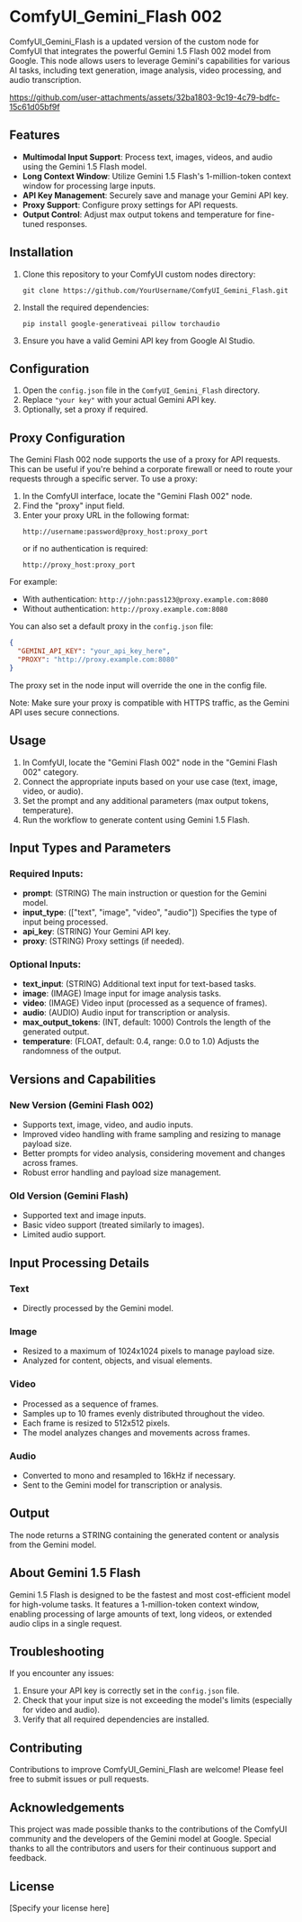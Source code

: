 # ComfyUI_Gemini_Flash 002

ComfyUI_Gemini_Flash is a updated version of the custom node for ComfyUI that integrates the powerful Gemini 1.5 Flash 002 model from Google. This node allows users to leverage Gemini's capabilities for various AI tasks, including text generation, image analysis, video processing, and audio transcription.


https://github.com/user-attachments/assets/32ba1803-9c19-4c79-bdfc-15c61d05bf9f


## Features

- **Multimodal Input Support**: Process text, images, videos, and audio using the Gemini 1.5 Flash model.
- **Long Context Window**: Utilize Gemini 1.5 Flash's 1-million-token context window for processing large inputs.
- **API Key Management**: Securely save and manage your Gemini API key.
- **Proxy Support**: Configure proxy settings for API requests.
- **Output Control**: Adjust max output tokens and temperature for fine-tuned responses.

## Installation

1. Clone this repository to your ComfyUI custom nodes directory:
   ```
   git clone https://github.com/YourUsername/ComfyUI_Gemini_Flash.git
   ```
2. Install the required dependencies:
   ```
   pip install google-generativeai pillow torchaudio
   ```
3. Ensure you have a valid Gemini API key from Google AI Studio.

## Configuration

1. Open the `config.json` file in the `ComfyUI_Gemini_Flash` directory.
2. Replace `"your key"` with your actual Gemini API key.
3. Optionally, set a proxy if required.

## Proxy Configuration

The Gemini Flash 002 node supports the use of a proxy for API requests. This can be useful if you're behind a corporate firewall or need to route your requests through a specific server. To use a proxy:

1. In the ComfyUI interface, locate the "Gemini Flash 002" node.
2. Find the "proxy" input field.
3. Enter your proxy URL in the following format:
   ```
   http://username:password@proxy_host:proxy_port
   ```
   or if no authentication is required:
   ```
   http://proxy_host:proxy_port
   ```

For example:
- With authentication: `http://john:pass123@proxy.example.com:8080`
- Without authentication: `http://proxy.example.com:8080`

You can also set a default proxy in the `config.json` file:

```json
{
  "GEMINI_API_KEY": "your_api_key_here",
  "PROXY": "http://proxy.example.com:8080"
}
```

The proxy set in the node input will override the one in the config file.

Note: Make sure your proxy is compatible with HTTPS traffic, as the Gemini API uses secure connections.

## Usage

1. In ComfyUI, locate the "Gemini Flash 002" node in the "Gemini Flash 002" category.
2. Connect the appropriate inputs based on your use case (text, image, video, or audio).
3. Set the prompt and any additional parameters (max output tokens, temperature).
4. Run the workflow to generate content using Gemini 1.5 Flash.

## Input Types and Parameters

### Required Inputs:
- **prompt**: (STRING) The main instruction or question for the Gemini model.
- **input_type**: (["text", "image", "video", "audio"]) Specifies the type of input being processed.
- **api_key**: (STRING) Your Gemini API key.
- **proxy**: (STRING) Proxy settings (if needed).

### Optional Inputs:
- **text_input**: (STRING) Additional text input for text-based tasks.
- **image**: (IMAGE) Image input for image analysis tasks.
- **video**: (IMAGE) Video input (processed as a sequence of frames).
- **audio**: (AUDIO) Audio input for transcription or analysis.
- **max_output_tokens**: (INT, default: 1000) Controls the length of the generated output.
- **temperature**: (FLOAT, default: 0.4, range: 0.0 to 1.0) Adjusts the randomness of the output.

## Versions and Capabilities

### New Version (Gemini Flash 002)
- Supports text, image, video, and audio inputs.
- Improved video handling with frame sampling and resizing to manage payload size.
- Better prompts for video analysis, considering movement and changes across frames.
- Robust error handling and payload size management.

### Old Version (Gemini Flash)
- Supported text and image inputs.
- Basic video support (treated similarly to images).
- Limited audio support.

## Input Processing Details

### Text
- Directly processed by the Gemini model.

### Image
- Resized to a maximum of 1024x1024 pixels to manage payload size.
- Analyzed for content, objects, and visual elements.

### Video
- Processed as a sequence of frames.
- Samples up to 10 frames evenly distributed throughout the video.
- Each frame is resized to 512x512 pixels.
- The model analyzes changes and movements across frames.

### Audio
- Converted to mono and resampled to 16kHz if necessary.
- Sent to the Gemini model for transcription or analysis.

## Output

The node returns a STRING containing the generated content or analysis from the Gemini model.

## About Gemini 1.5 Flash

Gemini 1.5 Flash is designed to be the fastest and most cost-efficient model for high-volume tasks. It features a 1-million-token context window, enabling processing of large amounts of text, long videos, or extended audio clips in a single request.

## Troubleshooting

If you encounter any issues:
1. Ensure your API key is correctly set in the `config.json` file.
2. Check that your input size is not exceeding the model's limits (especially for video and audio).
3. Verify that all required dependencies are installed.

## Contributing

Contributions to improve ComfyUI_Gemini_Flash are welcome! Please feel free to submit issues or pull requests.

## Acknowledgements

This project was made possible thanks to the contributions of the ComfyUI community and the developers of the Gemini model at Google. Special thanks to all the contributors and users for their continuous support and feedback.

## License

[Specify your license here]

